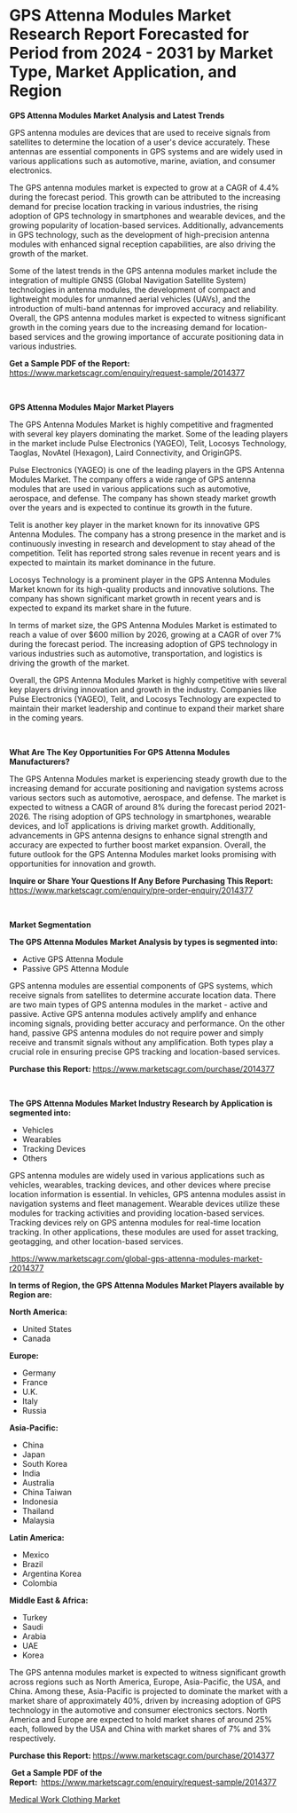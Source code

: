 <p><h1>GPS Attenna Modules Market Research Report Forecasted for Period from 2024 -  2031 by Market Type, Market Application, and Region</h1></p><p><strong>GPS Attenna Modules Market Analysis and Latest Trends</strong></p>
<p><p>GPS antenna modules are devices that are used to receive signals from satellites to determine the location of a user's device accurately. These antennas are essential components in GPS systems and are widely used in various applications such as automotive, marine, aviation, and consumer electronics.</p><p>The GPS antenna modules market is expected to grow at a CAGR of 4.4% during the forecast period. This growth can be attributed to the increasing demand for precise location tracking in various industries, the rising adoption of GPS technology in smartphones and wearable devices, and the growing popularity of location-based services. Additionally, advancements in GPS technology, such as the development of high-precision antenna modules with enhanced signal reception capabilities, are also driving the growth of the market.</p><p>Some of the latest trends in the GPS antenna modules market include the integration of multiple GNSS (Global Navigation Satellite System) technologies in antenna modules, the development of compact and lightweight modules for unmanned aerial vehicles (UAVs), and the introduction of multi-band antennas for improved accuracy and reliability. Overall, the GPS antenna modules market is expected to witness significant growth in the coming years due to the increasing demand for location-based services and the growing importance of accurate positioning data in various industries.</p></p>
<p><strong>Get a Sample PDF of the Report:&nbsp;</strong> <a href="https://www.marketscagr.com/enquiry/request-sample/2014377">https://www.marketscagr.com/enquiry/request-sample/2014377</a></p>
<p>&nbsp;</p>
<p><strong>GPS Attenna Modules Major Market Players</strong></p>
<p><p>The GPS Antenna Modules Market is highly competitive and fragmented with several key players dominating the market. Some of the leading players in the market include Pulse Electronics (YAGEO), Telit, Locosys Technology, Taoglas, NovAtel (Hexagon), Laird Connectivity, and OriginGPS.</p><p>Pulse Electronics (YAGEO) is one of the leading players in the GPS Antenna Modules Market. The company offers a wide range of GPS antenna modules that are used in various applications such as automotive, aerospace, and defense. The company has shown steady market growth over the years and is expected to continue its growth in the future.</p><p>Telit is another key player in the market known for its innovative GPS Antenna Modules. The company has a strong presence in the market and is continuously investing in research and development to stay ahead of the competition. Telit has reported strong sales revenue in recent years and is expected to maintain its market dominance in the future.</p><p>Locosys Technology is a prominent player in the GPS Antenna Modules Market known for its high-quality products and innovative solutions. The company has shown significant market growth in recent years and is expected to expand its market share in the future.</p><p>In terms of market size, the GPS Antenna Modules Market is estimated to reach a value of over $600 million by 2026, growing at a CAGR of over 7% during the forecast period. The increasing adoption of GPS technology in various industries such as automotive, transportation, and logistics is driving the growth of the market.</p><p>Overall, the GPS Antenna Modules Market is highly competitive with several key players driving innovation and growth in the industry. Companies like Pulse Electronics (YAGEO), Telit, and Locosys Technology are expected to maintain their market leadership and continue to expand their market share in the coming years.</p></p>
<p>&nbsp;</p>
<p><strong>What Are The Key Opportunities For GPS Attenna Modules Manufacturers?</strong></p>
<p><p>The GPS Antenna Modules market is experiencing steady growth due to the increasing demand for accurate positioning and navigation systems across various sectors such as automotive, aerospace, and defense. The market is expected to witness a CAGR of around 8% during the forecast period 2021-2026. The rising adoption of GPS technology in smartphones, wearable devices, and IoT applications is driving market growth. Additionally, advancements in GPS antenna designs to enhance signal strength and accuracy are expected to further boost market expansion. Overall, the future outlook for the GPS Antenna Modules market looks promising with opportunities for innovation and growth.</p></p>
<p><strong>Inquire or Share Your Questions If Any Before Purchasing This Report:</strong> <a href="https://www.marketscagr.com/enquiry/pre-order-enquiry/2014377">https://www.marketscagr.com/enquiry/pre-order-enquiry/2014377</a></p>
<p>&nbsp;</p>
<p><strong>Market Segmentation</strong></p>
<p><strong>The GPS Attenna Modules Market Analysis by types is segmented into:</strong></p>
<p><ul><li>Active GPS Attenna Module</li><li>Passive GPS Attenna Module</li></ul></p>
<p><p>GPS antenna modules are essential components of GPS systems, which receive signals from satellites to determine accurate location data. There are two main types of GPS antenna modules in the market - active and passive. Active GPS antenna modules actively amplify and enhance incoming signals, providing better accuracy and performance. On the other hand, passive GPS antenna modules do not require power and simply receive and transmit signals without any amplification. Both types play a crucial role in ensuring precise GPS tracking and location-based services.</p></p>
<p><strong>Purchase this Report:&nbsp;</strong><a href="https://www.marketscagr.com/purchase/2014377">https://www.marketscagr.com/purchase/2014377</a></p>
<p>&nbsp;</p>
<p><strong>The GPS Attenna Modules Market Industry Research by Application is segmented into:</strong></p>
<p><ul><li>Vehicles</li><li>Wearables</li><li>Tracking Devices</li><li>Others</li></ul></p>
<p><p>GPS antenna modules are widely used in various applications such as vehicles, wearables, tracking devices, and other devices where precise location information is essential. In vehicles, GPS antenna modules assist in navigation systems and fleet management. Wearable devices utilize these modules for tracking activities and providing location-based services. Tracking devices rely on GPS antenna modules for real-time location tracking. In other applications, these modules are used for asset tracking, geotagging, and other location-based services.</p></p>
<p><a href="https://www.marketscagr.com/global-gps-attenna-modules-market-r2014377">&nbsp;https://www.marketscagr.com/global-gps-attenna-modules-market-r2014377</a></p>
<p><strong>In terms of Region, the GPS Attenna Modules Market Players available by Region are:</strong></p>
<p>
    <p> <strong> North America: </strong>
        <ul>
            <li>United States</li>
            <li>Canada</li>
        </ul>
        </p> 
    <p> <strong> Europe: </strong>
        <ul>
            <li>Germany</li>
            <li>France</li>
            <li>U.K.</li>
            <li>Italy</li>
            <li>Russia</li>
        </ul>
        </p> 
    <p> <strong> Asia-Pacific: </strong>
        <ul>
            <li>China</li>
            <li>Japan</li>
            <li>South Korea</li>
            <li>India</li>
            <li>Australia</li>
            <li>China Taiwan</li>
            <li>Indonesia</li>
            <li>Thailand</li>
            <li>Malaysia</li>
        </ul>
        </p> 
    <p> <strong> Latin America: </strong>
        <ul>
            <li>Mexico</li>
            <li>Brazil</li>
            <li>Argentina Korea</li>
            <li>Colombia</li>
        </ul>
        </p> 
    <p> <strong> Middle East & Africa: </strong>
        <ul>
            <li>Turkey</li>
            <li>Saudi</li>
            <li>Arabia</li>
            <li>UAE</li>
            <li>Korea</li>
        </ul>
    </p>
    </p>
<p><p>The GPS antenna modules market is expected to witness significant growth across regions such as North America, Europe, Asia-Pacific, the USA, and China. Among these, Asia-Pacific is projected to dominate the market with a market share of approximately 40%, driven by increasing adoption of GPS technology in the automotive and consumer electronics sectors. North America and Europe are expected to hold market shares of around 25% each, followed by the USA and China with market shares of 7% and 3% respectively.</p></p>
<p><strong>Purchase this Report: </strong><a href="https://www.marketscagr.com/purchase/2014377">https://www.marketscagr.com/purchase/2014377</a></p>
<p>&nbsp;<strong>Get a Sample PDF of the Report:&nbsp;&nbsp;</strong><a href="https://www.marketscagr.com/enquiry/request-sample/2014377">https://www.marketscagr.com/enquiry/request-sample/2014377</a></p>
<p><strong></strong></p>
<p><p><a href="https://medium.com/@samleffler/emerging-trends-in-medical-work-clothing-market-global-outlook-and-future-prospects-from-2024-da0f6f07da65">Medical Work Clothing Market</a></p></p>